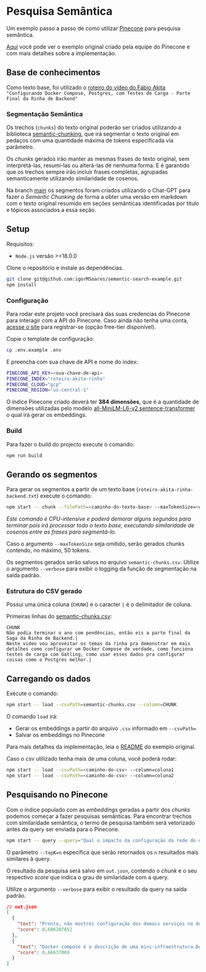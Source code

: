 # Pesquisa Semântica

Um exemplo passo a passo de como utilizar [Pinecone](https://www.pinecone.io/) para pesquisa semântica.

[Aqui](https://github.com/pinecone-io/semantic-search-example) você pode ver o exemplo original criado pela equipe do Pinecone e com mais detalhes sobre a implementação.

## Base de conhecimentos

Como texto base, foi utilizado o [roteiro do vídeo do Fábio Akita](https://www.akitaonrails.com/2023/12/16/akitando-149-configurando-docker-compose-postgres-com-testes-de-carga-parte-final-da-rinha-de-backend) `"Configurando Docker Compose, Postgres, com Testes de Carga - Parte Final da Rinha de Backend"`

### Segmentação Semântica

Os trechos (`chunks`) do texto original poderão ser criados utilizando a biblioteca [semantic-chunking](https://github.com/jparkerweb/semantic-chunking), que irá segmentar o texto original em pedaços com uma quantidade máxima de tokens especificada via parâmetro.

Os _chunks_ gerados irão manter as mesmas frases do texto original, sem interpretá-las, resumí-las ou alterá-las de nenhuma forma. E é garantido que os trechos sempre irão incluir frases completas, agrupadas semanticamente utilizando similaridade de cosenos.

Na branch [main](https://github.com/igorMSoares/semantic-search-example/) os segmentos foram criados utilizando o Chat-GPT para fazer o _Semantic Chunking_ de forma a obter uma versão em markdown com o texto original resumido em seções semânticas identificadas por título e tópicos associados a essa seção.

## Setup

Requisitos:

- `Node.js` versão >=18.0.0

Clone o repositório e instale as dependências.

```sh
git clone git@github.com:igorMSoares/semantic-search-example.git
npm install
```

### Configuração

Para rodar este projeto você precisará das suas credencias do Pinecone para interagir com a API do Pinecone. Caso ainda não tenha uma conta, [acesse o site](https://www.pinecone.io/) para registrar-se (opção free-tier disponível).

Copie o template de configuração:

```sh
cp .env.example .env
```

E preencha com sua chave de API e nome do index:

```sh
PINECONE_API_KEY=<sua-chave-de-api>
PINECONE_INDEX="roteiro-akita-rinha"
PINECONE_CLOUD="gcp"
PINECONE_REGION="us-central-1"
```

O índice Pinecone criado deverá ter **384 dimensões**, que é a quantidade de dimensões utilizadas pelo modelo [all-MiniLM-L6-v2 sentence-transformer](https://huggingface.co/sentence-transformers/all-MiniLM-L6-v2) o qual irá gerar os embeddings.

### Build

Para fazer o build do projecto execute o comando:

```sh
npm run build
```

## Gerando os segmentos

Para gerar os segmentos a partir de um texto base (`roteiro-akita-rinha-backend.txt`) execute o comando:

```sh
npm start -- chunk --filePath=<caminho-do-texto-base> --maxTokenSize=<quantidade-maxima-de-tokens-por-chunk>
```

_Este comando é CPU-intensive e poderá demorar alguns segundos para terminar pois irá processar todo o texto base, executando similaridade de cosenos entre as frases para segmentá-lo._

Caso o argumento `--maxTokenSize` seja omitido, serão gerados chunks contendo, no máximo, 50 tokens.

Os segmentos gerados serão salvos no arquivo `semantic-chunks.csv`. Utilize o argumento `--verbose` para exibir o logging da função de segmentação na saída padrão.

### Estrutura do CSV gerado

Possui uma única coluna (`CHUNK`) e o caracter `|` é o delimitador de coluna.

Primeiras linhas do [semantic-chunks.csv](./semantic-chunks.csv):

```csv
CHUNK
Não podia terminar o ano com pendências, então eis a parte final da Saga da Rinha de Backend.|
Neste video vou aproveitar os temas da rinha pra demonstrar em mais detalhes como configurar um Docker Compose de verdade, como funciona testes de carga com Gatling, como usar esses dados pra configurar coisas como o Postgres melhor.|
```

## Carregando os dados

Execute o comando:

```sh
npm start -- load --csvPath=semantic-chunks.csv --column=CHUNK
```

O comando `load` irá:

- Gerar os embeddings a partir do arquivo `.csv` informado em `--csvPath=`
- Salvar os embeddings no Pinecone

Para mais detalhes da implementação, leia o [README](https://github.com/pinecone-io/semantic-search-example/tree/main) do exemplo original.

Caso o csv utilizado tenha mais de uma coluna, você poderá rodar:

```sh
npm start -- load --csvPath=<caminho-do-csv> --column=coluna1
npm start -- load --csvPath=<caminho-do-csv> --column=coluna2
```

## Pesquisando no Pinecone

Com o índice populado com as _embeddings_ geradas a partir dos _chunks_ podemos começar a fazer pesquisas semânticas. Para encontrar trechos com similaridade semântica, o termo de pesquisa também será vetorizado antes da query ser enviada para o Pinecone.

```sh
npm start -- query --query="Qual o impacto da configuração da rede do docker na performance da API?" --topK=10
```

O parâmetro `--topK=n` especifica que serão retornados os `n` resultados mais similares à query.

O resultado da pesquisa será salvo em `out.json`, contendo o _chunk_ e o seu respectivo _score_ que indica o grau de similaridade com a query.

Utilize o argumento `--verbose` para exibir o resultado da query na saída padrão.

```json
// out.json
[
  {
    "text": "Pronto, não mostrei configuração dos demais serviços no docker compose mas já deve ter dado pra entender, né?Fica de exercício repetir essa modificação em um dos projetos da rinha.",
    "score": 0.686207652
  },
  {
    "text": "Docker compose é a descrição de uma mini-infraestrutura.Do que instalar, configurar e subir Redis, Postgres, Nginx, tudo na mão, podemos automatizar tudo num único comando.",
    "score": 0.66637069
  }
]
```
